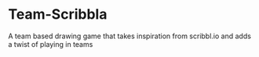 # Team-Scribbla
A team based drawing game that takes inspiration from scribbl.io and adds a twist of playing in teams
